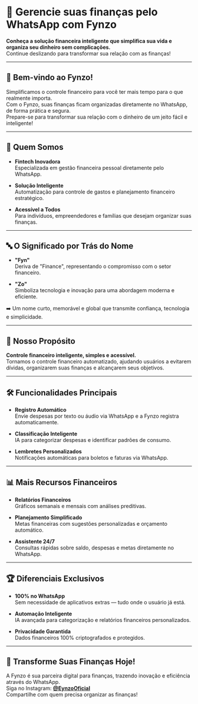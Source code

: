 
# 📲 Gerencie suas finanças pelo WhatsApp com Fynzo

**Conheça a solução financeira inteligente que simplifica sua vida e organiza seu dinheiro sem complicações.**  
Continue deslizando para transformar sua relação com as finanças!

---

## 👋 Bem-vindo ao Fynzo!

Simplificamos o controle financeiro para você ter mais tempo para o que realmente importa.  
Com o Fynzo, suas finanças ficam organizadas diretamente no WhatsApp, de forma prática e segura.  
Prepare-se para transformar sua relação com o dinheiro de um jeito fácil e inteligente!

---

## 🧬 Quem Somos

- **Fintech Inovadora**  
  Especializada em gestão financeira pessoal diretamente pelo WhatsApp.

- **Solução Inteligente**  
  Automatização para controle de gastos e planejamento financeiro estratégico.

- **Acessível a Todos**  
  Para indivíduos, empreendedores e famílias que desejam organizar suas finanças.

---

## 🔤 O Significado por Trás do Nome

- **"Fyn"**  
  Deriva de "Finance", representando o compromisso com o setor financeiro.

- **"Zo"**  
  Simboliza tecnologia e inovação para uma abordagem moderna e eficiente.

➡️ Um nome curto, memorável e global que transmite confiança, tecnologia e simplicidade.

---

## 🎯 Nosso Propósito

**Controle financeiro inteligente, simples e acessível.**  
Tornamos o controle financeiro automatizado, ajudando usuários a evitarem dívidas, organizarem suas finanças e alcançarem seus objetivos.

---

## 🛠️ Funcionalidades Principais

- **Registro Automático**  
  Envie despesas por texto ou áudio via WhatsApp e a Fynzo registra automaticamente.

- **Classificação Inteligente**  
  IA para categorizar despesas e identificar padrões de consumo.

- **Lembretes Personalizados**  
  Notificações automáticas para boletos e faturas via WhatsApp.

---

## 📊 Mais Recursos Financeiros

- **Relatórios Financeiros**  
  Gráficos semanais e mensais com análises preditivas.

- **Planejamento Simplificado**  
  Metas financeiras com sugestões personalizadas e orçamento automático.

- **Assistente 24/7**  
  Consultas rápidas sobre saldo, despesas e metas diretamente no WhatsApp.

---

## 🏆 Diferenciais Exclusivos

- **100% no WhatsApp**  
  Sem necessidade de aplicativos extras — tudo onde o usuário já está.

- **Automação Inteligente**  
  IA avançada para categorização e relatórios financeiros personalizados.

- **Privacidade Garantida**  
  Dados financeiros 100% criptografados e protegidos.

---

## 🚀 Transforme Suas Finanças Hoje!

A Fynzo é sua parceira digital para finanças, trazendo inovação e eficiência através do WhatsApp.  
Siga no Instagram: **[@EynzoOficial](https://www.instagram.com/EynzoOficial)**  
Compartilhe com quem precisa organizar as finanças!
